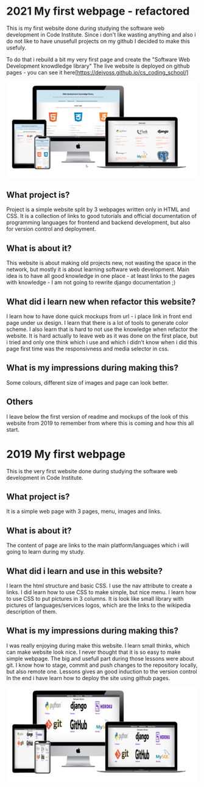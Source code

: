 # 2021 My first webpage - refactored

This is my first website done during studying the software web development in Code Institute.
Since i don't like wasting anything
and also i do not like to have unusefull projects on my github 
I decided to make this usefuly.

To do that i rebuild a bit my very first page and create the "Software Web Development knowdledge library"
The live website is deployed on github pages - you can see it here[https://dejvoss.github.io/cs_coding_school/]

![page mockups](images/2nd_mockups.png)

## What project is?

Project is a simple website split by 3 webpages written only in HTML and CSS. 
It is a collection of links to good tutorials and official documentation of programming languages for frontend and backend development, but also for version control and deployment.

## What is about it?

This website is about making old projects new, not wasting the space in the network, but mostly
it is about learning software web development.
Main idea is to have all good knowledge in one place - at least links to the pages with knowledge - I am not going to rewrite django documentation ;)

## What did i learn new when refactor this website?

I learn how to have done quick mockups from url - i place link in front end page under ux design.
I learn that there is a lot of tools to generate color scheme.
I also learn that is hard to not use the knowledge when refactor the website. It is hard actually to leave web as it was done on the first place, but i tried and only one think which i use and which i didn't know when i did this page first time was the responsivness and media selector in css.

## What is my impressions during making this?

Some colours, different size of images and page can look better.


## Others

I leave below the first version of readme and mockups of the look of this website from 2019 to remember from where this is coming and how this all start.
# 2019 My first webpage

This is the very first website done during studying the software web development in Code Institute.

## What project is?

It is a simple web page with 3 pages, menu, images and links. 

## What is about it?

The content of page are links to the main platform/languages which i will going to learn during my study.

## What did i learn and use in this website?

I learn the html structure and basic CSS.
I use the nav attribute to create a links.
I did learn how to use CSS to make simple, but nice menu.
I learn how to use CSS to put pictures in 3 columns. It is look like small library
with pictures of languages/services logos, which are the links to the wikipedia description
of them.

## What is my impressions during making this?

I was really enjoying during make this website. I learn small thinks,
which can make website look nice. I never thought that it is so easy to make simple webpage.
The big and usefull part during those lessons were about git. I know how to stage, commit and push changes to the repository locally, but also remote one.
Lessons gives an good induction to the version control
In the end i have learn how to deploy the site using github pages.

![mockups of the first webpage](images/1st_mockups.png)
